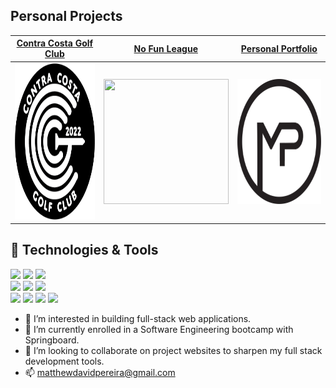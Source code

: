 ## Personal Projects

[Contra Costa Golf Club](https://ccgc.surge.sh/) | [No Fun League](https://no-fun-league.herokuapp.com/) | [Personal Portfolio](https://mattpereira.github.io/personal-portfolio/)
:-------------------------:|:-------------------------:|:-----------------------------------------------------:|
[<img src="https://raw.githubusercontent.com/MattPereira/ccgc-frontend/main/src/assets/ccgc_logo.png" width="200" height="250"/>](https://ccgc.surge.sh/) | [<img src="https://no-fun-league.herokuapp.com/static/no_fun_league.png" width="200" height="200"/>](https://no-fun-league.herokuapp.com/) | [<img src="https://raw.githubusercontent.com/MattPereira/personal-portfolio/main/src/assets/svg/logos/MP_logo_dark.svg" width="200" height="200"/>](https://mattpereira.github.io/personal-portfolio/)

## 🔧 Technologies & Tools
![](https://img.shields.io/badge/JavaScript-F7DF1E?style=for-the-badge&logo=javascript&logoColor=black)
![](https://img.shields.io/badge/Express.js-404D59?style=for-the-badge)
![](https://img.shields.io/badge/React-20232A?style=for-the-badge&logo=react&logoColor=61DAFB)
<br>
![](https://img.shields.io/badge/Python-3776AB?style=for-the-badge&logo=python&logoColor=white)
![](https://img.shields.io/badge/Flask-000000?style=for-the-badge&logo=flask&logoColor=white)
![](https://img.shields.io/badge/PostgreSQL-316192?style=for-the-badge&logo=postgresql&logoColor=white)
<br>
![](https://img.shields.io/badge/GIT-E44C30?style=for-the-badge&logo=git&logoColor=white)
![](https://img.shields.io/badge/GNU%20Bash-4EAA25?style=for-the-badge&logo=GNU%20Bash&logoColor=white)
![](https://img.shields.io/badge/CSS-239120?&style=for-the-badge&logo=css3&logoColor=white)
![](https://img.shields.io/badge/HTML-239120?style=for-the-badge&logo=html5&logoColor=white)


- 👀 I’m interested in building full-stack web applications.
- 🌱 I’m currently enrolled in a Software Engineering bootcamp with Springboard. 
- 💞️ I’m looking to collaborate on project websites to sharpen my full stack development tools. 
- 📫 matthewdavidpereira@gmail.com
